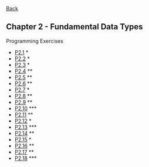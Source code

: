 [Back](../../../README.md)

## Chapter 2 - Fundamental Data Types

Programming Exercises

- [P2.1](p01/README.md) *
- [P2.2](p02/README.md) *
- [P2.3](p03/README.md) *
- [P2.4](p04/README.md) **
- [P2.5](p05/README.md) **
- [P2.6](p06/README.md) **
- [P2.7](p07/README.md) *
- [P2.8](p08/README.md) **
- [P2.9](p09/README.md) **
- [P2.10](p10/README.md) ***
- [P2.11](p11/README.md) **
- [P2.12](p12/README.md) *
- [P2.13](p13/README.md) ***
- [P2.14](p14/README.md) **
- [P2.15](p15/README.md) *
- [P2.16](p16/README.md) **
- [P2.17](p17/README.md) **
- [P2.18](p18/README.md) ***
